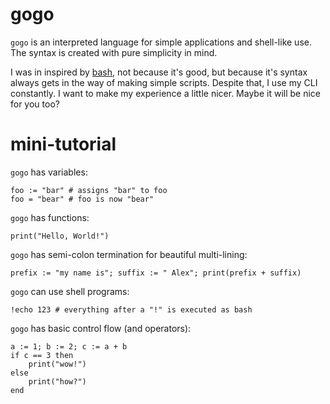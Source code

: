 # gogo

`gogo` is an interpreted language for simple applications and shell-like use.
The syntax is created with pure simplicity in mind.

I was in inspired by [bash](https://www.gnu.org/software/bash/), not because it's good, but because
it's syntax always gets in the way of making simple scripts. Despite that, I use my CLI constantly.
I want to make my experience a little nicer. Maybe it will be nice for you too?

# mini-tutorial

`gogo` has variables:

```gogo
foo := "bar" # assigns "bar" to foo
foo = "bear" # foo is now "bear"
```

`gogo` has functions:

```gogo
print("Hello, World!")
```

`gogo` has semi-colon termination for beautiful multi-lining:

```gogo
prefix := "my name is"; suffix := " Alex"; print(prefix + suffix)
```

`gogo` can use shell programs:

```gogo
!echo 123 # everything after a "!" is executed as bash
```

`gogo` has basic control flow (and operators):

```gogo
a := 1; b := 2; c := a + b
if c == 3 then
    print("wow!")
else
    print("how?")
end
```
